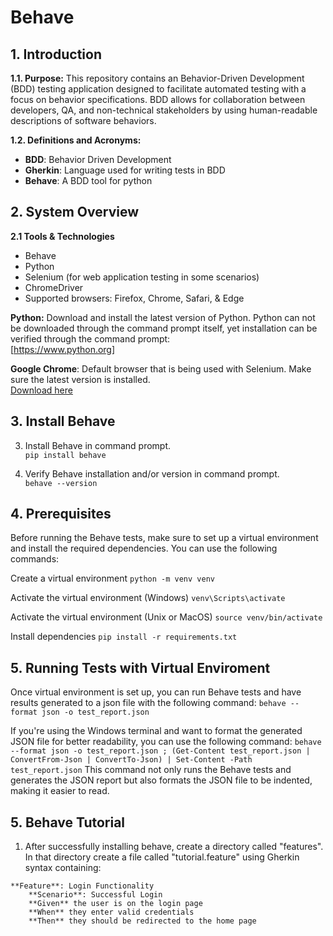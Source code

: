 # Behave

## 1. Introduction

**1.1. Purpose:** This repository contains an Behavior-Driven Development (BDD) testing application designed to facilitate automated testing with a focus on behavior specifications. BDD allows for collaboration between developers, QA, and non-technical stakeholders by using human-readable descriptions of software behaviors.

**1.2. Definitions and Acronyms:**
+ **BDD**: Behavior Driven Development
+ **Gherkin**: Language used for writing tests in BDD
+ **Behave**: A BDD tool for python

## 2. System Overview

**2.1 Tools & Technologies**
+ Behave
+ Python
+ Selenium (for web application testing in some scenarios)
+ ChromeDriver
+ Supported browsers: Firefox, Chrome, Safari, & Edge

**Python:** Download and install the latest version of Python. Python can not be downloaded through the command prompt itself, yet installation can be verified through the command prompt:  
[https://www.python.org]

**Google Chrome**: Default browser that is being used with Selenium. Make sure the latest version is installed.  
[Download here](https://googlechromelabs.github.io/chrome-for-testing/#stable)

## 3. Install Behave

3. Install Behave in command prompt.  
   `pip install behave`

4. Verify Behave installation and/or version in command prompt.  
   `behave --version`

## 4. Prerequisites
   Before running the Behave tests, make sure to set up a virtual environment and install the required dependencies. You can use the following commands:

   Create a virtual environment
   `python -m venv venv`

   Activate the virtual environment (Windows)
   `venv\Scripts\activate`

   Activate the virtual environment (Unix or MacOS)
   `source venv/bin/activate`

   Install dependencies
   `pip install -r requirements.txt`


## 5. Running Tests with Virtual Enviroment  
   Once virtual environment is set up, you can run Behave tests and have results generated to a json file with the following command:
   `behave --format json -o test_report.json`

   If you're using the Windows terminal and want to format the generated JSON file for better readability, you can use the following command:
   `behave --format json -o test_report.json ; (Get-Content test_report.json | ConvertFrom-Json | ConvertTo-Json) | Set-Content -Path test_report.json`
   This command not only runs the Behave tests and generates the JSON report but also formats the JSON file to be indented, making it easier to read.

      

## 5. Behave Tutorial
   1. After successfully installing behave, create a directory called "features". In that directory create a file called "tutorial.feature" using Gherkin syntax containing:

    **Feature**: Login Functionality  
        **Scenario**: Successful Login  
        **Given** the user is on the login page  
        **When** they enter valid credentials  
        **Then** they should be redirected to the home page  


